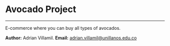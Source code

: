 # Avocado Project

***

E-commerce where you can buy all types of avocados.

**Author:** Adrian Villamil.
**Email:** adrian.villamil@unillanos.edu.co